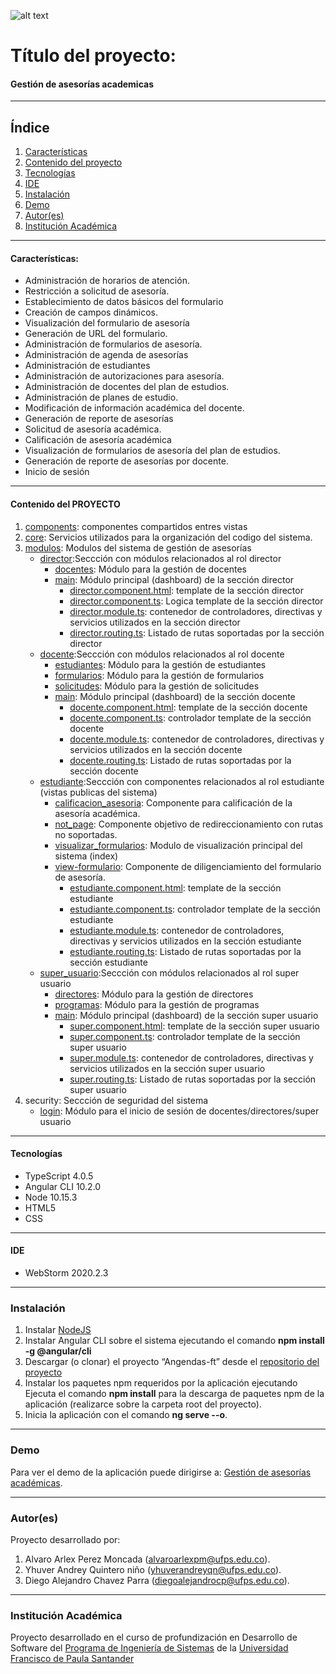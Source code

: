 ![alt text](https://gitlab.com/agendas_docentes_ufps/agendas_ft/-/raw/master/src/assets/img/readme/HEADER_FE.png)
# Título del proyecto:

#### Gestión de asesorías academicas
***
## Índice
1. [Características](#caracter-sticas-)
2. [Contenido del proyecto](#contenido-del-proyecto)
3. [Tecnologías](#tecnologías)
4. [IDE](#ide)
5. [Instalación](#instalación)
6. [Demo](#demo)
7. [Autor(es)](#autores)
8. [Institución Académica](#institución-académica)
***

#### Características:

 - Administración de horarios de atención.
 - Restricción a solicitud de asesoría.
 - Establecimiento de datos básicos del formulario
 - Creación de campos dinámicos.
 - Visualización del formulario de asesoría  
 - Generación de URL del formulario.
 - Administración de formularios de asesoría.
 - Administración de agenda de asesorías 
 - Administración de estudiantes
 - Administración de autorizaciones para asesoría.
 - Administración de docentes del plan de estudios.
 - Administración de planes de estudio.
 - Modificación de información académica del docente.
 - Generación de reporte de asesorías
 - Solicitud de asesoría académica.
 - Calificación de asesoría académica
 - Visualización de formularios de asesoría del plan de estudios.
 - Generación de reporte de asesorías por docente.
 - Inicio de sesión

***
  #### Contenido del PROYECTO  

1. [components](https://gitlab.com/agendas_docentes_ufps/agendas_ft/-/tree/master/src/app/components): componentes compartidos entres vistas
2. [core](https://gitlab.com/agendas_docentes_ufps/agendas_ft/-/tree/master/src/app/core): Servicios utilizados para la organización del codigo del sistema.
3. [modulos](https://gitlab.com/agendas_docentes_ufps/agendas_ft/-/tree/master/src/app/modulos): Modulos del sistema de gestión de asesorías
   - [director](https://gitlab.com/agendas_docentes_ufps/agendas_ft/-/tree/master/src/app/modulos/director):Seccción con módulos relacionados al rol director
     - [docentes](https://gitlab.com/agendas_docentes_ufps/agendas_ft/-/tree/master/src/app/modulos/director/docentes): Módulo para la gestión de docentes  
     - [main](https://gitlab.com/agendas_docentes_ufps/agendas_ft/-/tree/master/src/app/modulos/director/main): Módulo principal (dashboard) de la sección director
       - [director.component.html](https://gitlab.com/agendas_docentes_ufps/agendas_ft/-/blob/master/src/app/modulos/director/director.component.html): template de la sección director
       - [director.component.ts](https://gitlab.com/agendas_docentes_ufps/agendas_ft/-/blob/master/src/app/modulos/director/director.component.ts): Logica template de la sección director 
       - [director.module.ts](https://gitlab.com/agendas_docentes_ufps/agendas_ft/-/blob/master/src/app/modulos/director/director.module.ts): contenedor de controladores, directivas y servicios utilizados en la sección director
       - [director.routing.ts](https://gitlab.com/agendas_docentes_ufps/agendas_ft/-/blob/master/src/app/modulos/director/director.routing.ts): Listado de rutas soportadas por la sección director
   - [docente](https://gitlab.com/agendas_docentes_ufps/agendas_ft/-/tree/master/src/app/modulos/docente):Seccción con módulos relacionados al rol docente
     - [estudiantes](https://gitlab.com/agendas_docentes_ufps/agendas_ft/-/tree/master/src/app/modulos/docente/estudiantes): Módulo para la gestión de estudiantes 
     - [formularios](https://gitlab.com/agendas_docentes_ufps/agendas_ft/-/tree/master/src/app/modulos/docente/formularios): Módulo para la gestión de formularios 
     - [solicitudes](https://gitlab.com/agendas_docentes_ufps/agendas_ft/-/tree/master/src/app/modulos/docente/solicitudes): Módulo para la gestión de solicitudes 
     - [main](https://gitlab.com/agendas_docentes_ufps/agendas_ft/-/tree/master/src/app/modulos/docente/main): Módulo principal (dashboard) de la sección docente   
       - [docente.component.html](https://gitlab.com/agendas_docentes_ufps/agendas_ft/-/blob/master/src/app/modulos/docente/docente.component.html): template de la sección docente
       - [docente.component.ts](https://gitlab.com/agendas_docentes_ufps/agendas_ft/-/blob/master/src/app/modulos/docente/docente.component.ts): controlador template de la sección docente 
       - [docente.module.ts](https://gitlab.com/agendas_docentes_ufps/agendas_ft/-/blob/master/src/app/modulos/docente/docente.module.ts): contenedor de controladores, directivas y servicios utilizados en la sección docente
       - [docente.routing.ts](https://gitlab.com/agendas_docentes_ufps/agendas_ft/-/blob/master/src/app/modulos/docente/docente.routing.ts): Listado de rutas soportadas por la sección docente
   - [estudiante](https://gitlab.com/agendas_docentes_ufps/agendas_ft/-/tree/master/src/app/modulos/estudiante):Seccción con componentes relacionados al rol estudiante (vistas publicas del sistema)
     - [calificacion_asesoria](https://gitlab.com/agendas_docentes_ufps/agendas_ft/-/tree/master/src/app/modulos/estudiante/calificacion-asesoria):  Componente para calificación de la asesoría académica.
     - [not_page](https://gitlab.com/agendas_docentes_ufps/agendas_ft/-/tree/master/src/app/modulos/estudiante/not-page): Componente objetivo de redireccionamiento con rutas no soportadas.
     - [visualizar_formularios](https://gitlab.com/agendas_docentes_ufps/agendas_ft/-/tree/master/src/app/modulos/estudiante/visualizar-formularios): Modulo de visualización principal del sistema (index)
     - [view-formulario](https://gitlab.com/agendas_docentes_ufps/agendas_ft/-/tree/master/src/app/modulos/estudiante/view-formulario): Componente de diligenciamiento del formulario de asesoría.
       - [estudiante.component.html](https://gitlab.com/agendas_docentes_ufps/agendas_ft/-/blob/master/src/app/modulos/estudiante/estudiante.component.html): template de la sección estudiante
       - [estudiante.component.ts](https://gitlab.com/agendas_docentes_ufps/agendas_ft/-/blob/master/src/app/modulos/estudiante/estudiante.component.ts): controlador template de la sección estudiante 
       - [estudiante.module.ts](https://gitlab.com/agendas_docentes_ufps/agendas_ft/-/blob/master/src/app/modulos/estudiante/estudiante.module.ts): contenedor de controladores, directivas y servicios utilizados en la sección estudiante
       - [estudiante.routing.ts](https://gitlab.com/agendas_docentes_ufps/agendas_ft/-/blob/master/src/app/modulos/estudiante/estudiante.routing.ts): Listado de rutas soportadas por la sección estudiante
   - [super_usuario](https://gitlab.com/agendas_docentes_ufps/agendas_ft/-/tree/master/src/app/modulos/super_usuario):Seccción con módulos relacionados al rol super usuario
     - [directores](https://gitlab.com/agendas_docentes_ufps/agendas_ft/-/tree/master/src/app/modulos/super_usuario/directores): Módulo para la gestión de directores 
     - [programas](https://gitlab.com/agendas_docentes_ufps/agendas_ft/-/tree/master/src/app/modulos/super_usuario/programas): Módulo para la gestión de programas 
     - [main](https://gitlab.com/agendas_docentes_ufps/agendas_ft/-/tree/master/src/app/modulos/super_usuario/main): Módulo principal (dashboard) de la sección super usuario
       - [super.component.html](https://gitlab.com/agendas_docentes_ufps/agendas_ft/-/blob/master/src/app/modulos/super_usuario/super.component.html): template de la sección super usuario
       - [super.component.ts](https://gitlab.com/agendas_docentes_ufps/agendas_ft/-/blob/master/src/app/modulos/super_usuario/super.component.ts): controlador template de la sección super usuario 
       - [super.module.ts](https://gitlab.com/agendas_docentes_ufps/agendas_ft/-/blob/master/src/app/modulos/super_usuario/super.module.ts): contenedor de controladores, directivas y servicios utilizados en la sección super usuario
       - [super.routing.ts](https://gitlab.com/agendas_docentes_ufps/agendas_ft/-/blob/master/src/app/modulos/super_usuario/super.routing.ts): Listado de rutas soportadas por la sección super usuario        
4. security: Seccción  de seguridad del sistema
   - [login](https://gitlab.com/agendas_docentes_ufps/agendas_ft/-/tree/master/src/app/security/login): Módulo para el inicio de sesión de docentes/directores/super usuario
  
***
#### Tecnologías

  - TypeScript 4.0.5
  - Angular CLI 10.2.0
  - Node 10.15.3
  - HTML5
  - CSS

  ***
#### IDE

- WebStorm 2020.2.3

***
### Instalación

1.	Instalar [NodeJS](https://nodejs.org/en/download/)
2.	Instalar Angular CLI sobre el sistema ejecutando el comando **npm install -g @angular/cli**
3.	Descargar (o clonar) el proyecto “Angendas-ft” desde el [repositorio del proyecto](https://gitlab.com/agendas_docentes_ufps/agendas_ft.git) 
4.	Instalar los paquetes npm requeridos por la aplicación ejecutando Ejecuta el comando **npm install** para la descarga de paquetes npm de la aplicación (realizarce sobre la carpeta root del proyecto).
5.	Inicia la aplicación con el comando **ng serve --o**. 

***
### Demo

Para ver el demo de la aplicación puede dirigirse a: [Gestión de asesorías académicas](http://www.agendas-ufps.tk/#/).

***
### Autor(es)
Proyecto desarrollado por:

1. Alvaro Arlex Perez Moncada (<alvaroarlexpm@ufps.edu.co>).
2. Yhuver Andrey Quintero niño (<yhuverandreyqn@ufps.edu.co>).
3. Diego Alejandro Chavez Parra (<diegoalejandrocp@ufps.edu.co>).

***
### Institución Académica   
Proyecto desarrollado en el curso de profundización en Desarrollo de Software del  [Programa de Ingeniería de Sistemas] de la [Universidad Francisco de Paula Santander]

   [Programa de Ingeniería de Sistemas]:<https://ingsistemas.cloud.ufps.edu.co/>
   [Universidad Francisco de Paula Santander]:<https://ww2.ufps.edu.co/>
